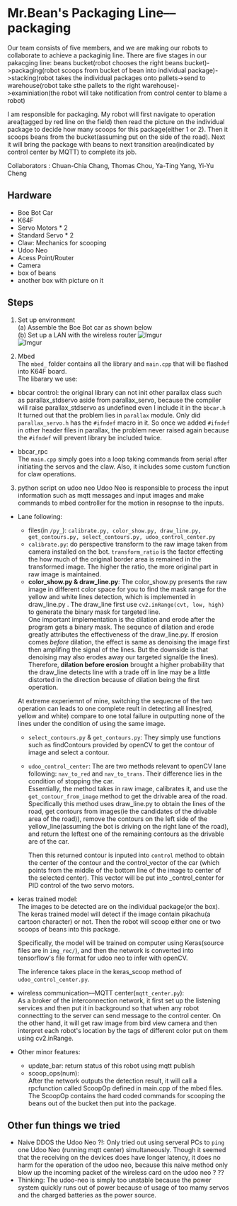 # Mr.Bean's Packaging Line––packaging
Our team consists of five members, and we are making our robots to collaborate to achieve a packaginig line. There are five stages in our pakacging line: beans bucket(robot chooses the right beans bucket)->packaging(robot scoops from bucket of bean into individual package)->stacking(robot takes the individual packages onto pallets->send to warehouse(robot take sthe pallets to the right warehouse)->examiniation(the robot will take notification from control center to blame a robot)

I am responsible for packaging. My robot will first navigate to operation area(tagged by red line on the field) then read the picture on the individual package to decide how many scoops for this package(either 1 or 2). Then it scoops beans from the bucket(assuming put on the  side of the road). Next it will bring the package with beans to next transition area(indicated by control center by MQTT) to complete its job.

Collaborators : Chuan-Chia Chang, Thomas Chou, Ya-Ting Yang, Yi-Yu Cheng 


## Hardware
* Boe Bot Car 
* K64F
* Servo Motors * 2
* Standard Servo * 2
* Claw: Mechanics for scooping 
* Udoo Neo 
* Acess Point/Router
* Camera
* box of beans
* another box with picture on it

## Steps
1. Set up environment  
  (a) Assemble the Boe Bot car as shown below     
  (b) Set up a LAN with the wireless router
  ![Imgur](https://i.imgur.com/K66OMjy.jpg)     
  ![Imgur](https://i.imgur.com/URdE8fx.jpg)  
  
     

2. Mbed  
The `mbed_` folder contains all the library and `main.cpp` that will be flashed into K64F board.   
The libarary we use:   

- bbcar control: the original library can not init other parallax class such as parallax_stdservo aside from parallax_servo, because the compiler will raise parallax_stdservo as undefined even I include it in the `bbcar.h`    
  It turned out that the problem lies in `parallax` module. Only did `parallax_servo.h` has the `#ifndef` macro in it. So once we added `#ifndef` in other header files in parallax, the problem never raised again because the `#ifndef` will prevent library be included twice.   

- bbcar_rpc    
  The `main.cpp` simply goes into a loop taking commands from serial after initiating the servos and the claw. Also, it includes some custom function for claw operations.

3. python script on udoo neo 
Udoo Neo is responsible to process the input information such as mqtt messages and input images and make commands to mbed controller for the motion in resopnse to the inputs. 
- Lane following:  
    * files(in `/py_`): `calibrate.py, color_show.py, draw_line.py, get_contours.py, select_contours.py, udoo_control_center.py`   
    * `calibrate.py`: do perspective transform to the raw image taken from camera installed on the bot. `transform_ratio` is the factor effecting the how much of the original border area is remained in the transformed image. The higher the ratio, the more original part in raw image is maintained.   
    * **color_show.py & draw_line.py**: The color_show.py presents the raw image in different color space for you to find the mask range for the yellow and white lines detection, which is implemented in draw_line.py . The draw_line first use `cv2.inRange(cvt, low, high)` to generate the binary mask for targeted line.  
    One important implementation is the dilation and erode after the program gets a binary mask. The sequnce of dilation and erode greatly attributes the effectiveness of the draw_line.py. If erosion comes *before* dilation, the effect is same as denoising the image first then amplifing the signal of the lines. But the downside is that denoising may also erodes away our targeted signal(ie the lines). Therefore, **dilation before erosion** brought a higher probability that the draw_line detects line with a trade off in line may be a little distorted in the direction because of dilation being the first operation.    

    At extreme experiemnt of mine, switching the sequecne of the two operation can leads to one complete reult in detecting all lines(red, yellow and white) compare to one total failure in outputting none of the lines under the condition of using the same image.   
    
    * `select_contours.py` & `get_contours.py`: They simply use functions such as findContours provided by openCV to get the contour of image and select a contour.  
    * `udoo_control_center`: 
        The are two methods relevant to openCV lane following: `nav_to_red` and `nav_to_trans`. Their difference lies in the condition of stopping the car.  
        Essentially, the method takes in raw image, calibrates it, and use the `get_contour_from_image` method to get the drivable area of the road. Specifically this method uses draw_line.py to obtain the lines of the road, get contours from images(ie the candidates of the drivable area of the road)), remove the contours on the left side of the yellow_line(assuming the bot is driving on the right lane of the road), and return the leftest one of the remaining contours as the drivable are of the car.

        Then this returned contour is inputed into `control` method to obtain the center of the contour and the control_vector of the car (which points from the middle of the bottom line of the image to center of the selected center). This vector will be put into _control_center for PID control of the two servo motors.

- keras trained model:   
    The images to be detected are on the individual package(or the box). The keras trained model will detect if the image contain pikachu(a cartoon character) or not. 
    Then the robot will scoop either one or two scoops of beans into this package.  
    
    Specifically, the model will be trained on computer using Keras(source files are in `img_rec/`), and then the network is converted into tensorflow's file format for udoo neo to infer with openCV.  

    The inference takes place in the keras_scoop method of `udoo_control_center.py`.
 
- wireless communication––MQTT center(`mqtt_center.py`):  
    As a broker of the interconnection network, it first set up the listening services and then put it in background so that when any robot connectting to the server can send message to the  control center. On the other hand, it will get raw image from bird view camera and then interpret each robot's location by the tags of different color put on them using cv2.inRange.  
    
- Other minor features:
    * update_bar: return status of this robot using mqtt publish  
    * scoop_ops(num):   
    After the network outputs the detection result, it will call a rpcfunction called ScoopOp defined in main.cpp of the mbed files. The ScoopOp contains the hard coded commands for scooping the beans out of the bucket then put into the package.    



## Other fun things we tried  
* Naive DDOS the Udoo Neo ?!: Only tried out using serveral PCs to `ping` one Udoo Neo (running mqtt center) simultaneously. Though it seemed that the receiving on the devices does have longer latency, it does no harm for the operation of the udoo neo, because this naive method only blow up the incoming packet of the wireless card on the udoo neo ? ?? 
* Thinking: The udoo-neo is simply too unstable because the power system quickly runs out of power because of usage of too mamy servos and the charged batteries as the power source.